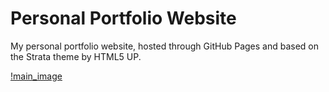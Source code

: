 # Personal Portfolio Website

My personal portfolio website, hosted through GitHub Pages and based on the Strata theme by HTML5 UP.

[!main_image](https://unsplash.com/photos/SYTO3xs06fU)